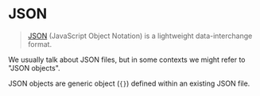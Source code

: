# JSON

> [JSON](https://www.json.org/) (JavaScript Object Notation) is a lightweight
> data-interchange format.

We usually talk about JSON files, but in some contexts we might refer to "JSON objects".

JSON objects are generic object (`{}`) defined within an existing JSON file.
